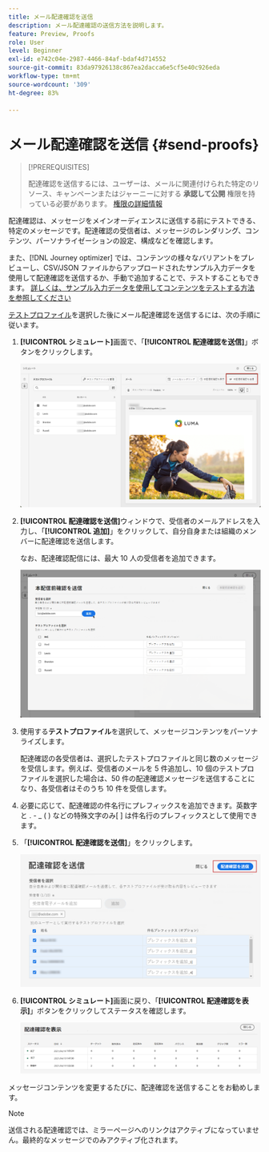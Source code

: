 ```yaml
---
title: メール配達確認を送信
description: メール配達確認の送信方法を説明します。
feature: Preview, Proofs
role: User
level: Beginner
exl-id: e742c04e-2987-4466-84af-bdaf4d714552
source-git-commit: 83da97926138c867ea2dacca6e5cf5e40c926eda
workflow-type: tm+mt
source-wordcount: '309'
ht-degree: 83%

---
```


# メール配達確認を送信 {#send-proofs}

>[!PREREQUISITES]
>
>配達確認を送信するには、ユーザーは、メールに関連付けられた特定のリソース、キャンペーンまたはジャーニーに対する **承認して公開** 権限を持っている必要があります。 [権限の詳細情報](../administration/ootb-permissions.md)

配達確認は、メッセージをメインオーディエンスに送信する前にテストできる、特定のメッセージです。配達確認の受信者は、メッセージのレンダリング、コンテンツ、パーソナライゼーションの設定、構成などを確認します。

また、[!DNL Journey optimizer] では、コンテンツの様々なバリアントをプレビューし、CSV/JSON ファイルからアップロードされたサンプル入力データを使用して配達確認を送信するか、手動で追加することで、テストすることもできます。 [詳しくは、サンプル入力データを使用してコンテンツをテストする方法を参照してください](../test-approve/simulate-sample-input.md)

[テストプロファイル](test-profiles.md)を選択した後にメール配達確認を送信するには、次の手順に従います。

1. **[!UICONTROL シミュレート]**&#x200B;画面で、「**[!UICONTROL 配達確認を送信]**」ボタンをクリックします。

   ![](../email/assets/send-proof-button.png)

1. **[!UICONTROL 配達確認を送信]**&#x200B;ウィンドウで、受信者のメールアドレスを入力し、「**[!UICONTROL 追加]**」をクリックして、自分自身または組織のメンバーに配達確認を送信します。

   なお、配達確認配信には、最大 10 人の受信者を追加できます。

   ![](../email/assets/send-proof-add.png)

1. 使用する&#x200B;**テストプロファイル**&#x200B;を選択して、メッセージコンテンツをパーソナライズします。

   配達確認の各受信者は、選択したテストプロファイルと同じ数のメッセージを受信します。例えば、受信者のメールを 5 件追加し、10 個のテストプロファイルを選択した場合は、50 件の配達確認メッセージを送信することになり、各受信者はそのうち 10 件を受信します。

1. 必要に応じて、配達確認の件名行にプレフィックスを追加できます。英数字と . - _ ( ) などの特殊文字のみ[ ] は件名行のプレフィックスとして使用できます。

1. 「**[!UICONTROL 配達確認を送信]**」をクリックします。

   ![](../email/assets/send-proof-select.png)

1. **[!UICONTROL シミュレート]**&#x200B;画面に戻り、「**[!UICONTROL 配達確認を表示]**」ボタンをクリックしてステータスを確認します。

   ![](../email/assets/send-proof-view.png)

メッセージコンテンツを変更するたびに、配達確認を送信することをお勧めします。

>[!NOTE]
>
>送信される配達確認では、ミラーページへのリンクはアクティブになっていません。最終的なメッセージでのみアクティブ化されます。
